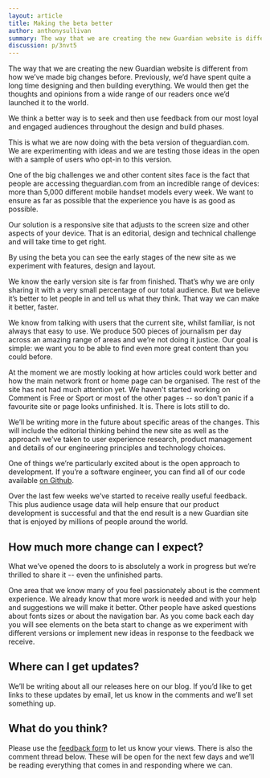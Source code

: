 ```yaml
---
layout: article
title: Making the beta better
author: anthonysullivan
summary: The way that we are creating the new Guardian website is different from how we’ve made big changes before.
discussion: p/3nvt5
---
```

The way that we are creating the new Guardian website is different from how we’ve made big changes before. Previously, we’d have spent quite a long time designing and then building everything. We would then get the thoughts and opinions from a wide range of our readers once we’d launched it to the world.

We think a better way is to seek and then use feedback from our most loyal and engaged audiences throughout the design and build phases.

This is what we are now doing with the beta version of theguardian.com. We are experimenting with ideas and we are testing those ideas in the open with a sample of users who opt-in to this version.

One of the big challenges we and other content sites face is the fact that people are accessing theguardian.com from an incredible range of devices: more than 5,000 different mobile handset models every week. We want to ensure as far as possible that the experience you have is as good as possible.

Our solution is a responsive site that adjusts to the screen size and other aspects of your device. That is an editorial, design and technical challenge and will take time to get right.

By using the beta you can see the early stages of the new site as we experiment with features, design and layout.

We know the early version site is far from finished. That’s why we are only sharing it with a very small percentage of our total audience. But we believe it’s better to let people in and tell us what they think. That way we can make it better, faster.

We know from talking with users that the current site, whilst familiar, is not always that easy to use. We produce 500 pieces of journalism per day across an amazing range of areas and we’re not doing it justice. Our goal is simple: we want you to be able to find even more great content than you could before.

At the moment we are mostly looking at how articles could work better and how the main network front or home page can be organised. The rest of the site has not had much attention yet. We haven't started working on Comment is Free or Sport or most of the other pages -- so don't panic if a favourite site or page looks unfinished. It is. There is lots still to do.

We’ll be writing more in the future about specific areas of the changes. This will include the editorial thinking behind the new site as well as the approach we’ve taken to user experience research, product management and details of our engineering principles and technology choices.

One of things we’re particularly excited about is the open approach to development. If you’re a software engineer, you can find all of our code available [on Github](https://github.com/guardian/frontend).

Over the last few weeks we’ve started to receive really useful feedback. This plus audience usage data will help ensure that our product development is successful and that the end result is a new Guardian site that is enjoyed by millions of people around the world.

## How much more change can I expect?

What we’ve opened the doors to is absolutely a work in progress but we’re thrilled to share it -- even the unfinished parts. 

One area that we know many of you feel passionately about is the comment experience. We already know that more work is needed and with your help and suggestions we will make it better. Other people have asked questions about fonts sizes or about the navigation bar. As you come back each day you will see elements on the beta start to change as we experiment with different versions or implement new ideas in response to the feedback we receive.

## Where can I get updates?

We’ll be writing about all our releases here on our blog. If you’d like to get links to these updates by email, let us know in the comments and we’ll set something up.

## What do you think?

Please use the [feedback form](https://www.surveymonkey.com/s/theguardian-beta-feedback) to let us know your views. There is also the comment thread below. These will be open for the next few days and we’ll be reading everything that comes in and responding where we can. 
